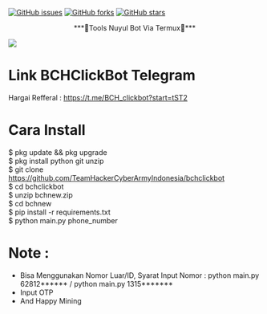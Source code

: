 [![GitHub issues](https://img.shields.io/github/issues/TeamHackerCyberArmyIndonesia/tools-Hacking.svg)](https://github.com/TeamHackerCyberArmyIndonesia/tools-Hacking/issues)
[![GitHub forks](https://img.shields.io/github/forks/TeamHackerCyberArmyIndonesia/tools-Hacking.svg)](https://github.com/TeamHackerCyberArmyIndonesia/tools-Hacking/network)
[![GitHub stars](https://img.shields.io/github/stars/TeamHackerCyberArmyIndonesia/tools-Hacking.svg)](https://github.com/TeamHackerCyberArmyIndonesia/tools-Hacking/stargazers)

<p align="center">***🌹Tools Nuyul Bot Via Termux🌹***</p>
 <img src="https://s5.gifyu.com/images/logo205x250.gif">

# Link BCHClickBot Telegram
Hargai Refferal : https://t.me/BCH_clickbot?start=tST2 

# Cara Install 
$ pkg update && pkg upgrade<br>
$ pkg install python git unzip<br>
$ git clone https://github.com/TeamHackerCyberArmyIndonesia/bchclickbot<br>
$ cd bchclickbot<br>
$ unzip bchnew.zip<br>
$ cd bchnew<br>
$ pip install -r requirements.txt<br>
$ python main.py phone_number<br>

# Note :
- Bisa Menggunakan Nomor Luar/ID, Syarat Input Nomor : python main.py 62812****** / python main.py 1315*******
- Input OTP
- And Happy Mining

